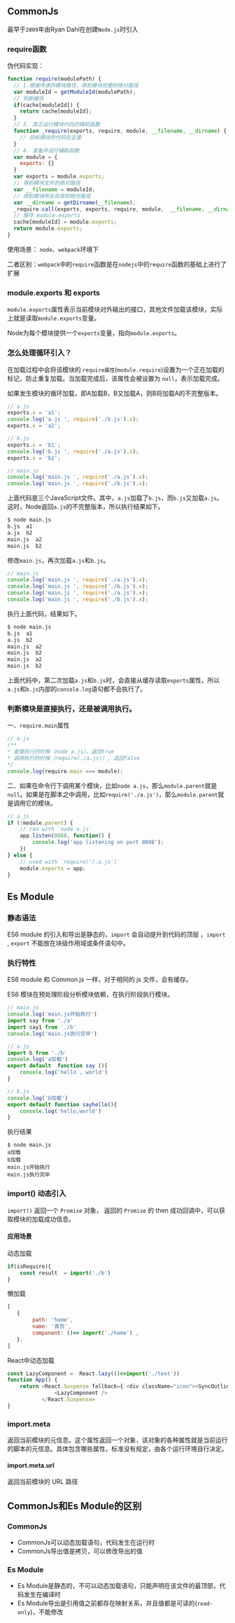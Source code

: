 ## CommonJs

最早于`2009`年由Ryan Dahl在创建`Node.js`时引入

### require函数

伪代码实现：

```js
function require(modulePath) {
  // 1.根据传递的模块路径，得到模块完整的绝对路径
  var moduleId = getModuleId(modulePath);
  // 判断缓存
  if(cache[moduleId]) {
    return cache[moduleId];
  }
  // 3. 真正运行模块代码的辅助函数
  function _require(exports, require, module, __filename, __dirname) {
    // 目标模块的代码在这里
  }
  // 4. 准备并运行辅助函数
  var module = {
    exports: {}
  }
  var exports = module.exports;
  // 得到模块文件的绝对路径
  var __filename = moduleId;
  // 得到模块所在目录的绝对路径
  var __dirname = getDirname(__filename);
  _require.call(exports, exports, require, module,  __filename, __dirname);
  // 缓存 module.exports
  cache[moduleId] = module.exports;
  return module.exports;
}
```

使用场景： `node`、`webpack`环境下

二者区别：`webpack`中的`require`函数是在`nodejs`中的`require`函数的基础上进行了扩展

### module.exports 和 exports

`module.exports`属性表示当前模块对外输出的接口，其他文件加载该模块，实际上就是读取`module.exports`变量。

Node为每个模块提供一个`exports`变量，指向`module.exports`。

### 怎么处理循环引入？

在加载过程中会将该模块的 `require属性`(`module.require`)设置为一个正在加载的标记，防止重复加载。当加载完成后，该属性会被设置为 `null`，表示加载完成。

如果发生模块的循环加载，即A加载B，B又加载A，则B将加载A的不完整版本。

```js
// a.js
exports.x = 'a1';
console.log('a.js ', require('./b.js').x);
exports.x = 'a2';

// b.js
exports.x = 'b1';
console.log('b.js ', require('./a.js').x);
exports.x = 'b2';

// main.js
console.log('main.js ', require('./a.js').x);
console.log('main.js ', require('./b.js').x);
```

上面代码是三个JavaScript文件。其中，`a.js`加载了`b.js`，而`b.js`又加载`a.js`。这时，Node返回`a.js`的不完整版本，所以执行结果如下。

```zsh
$ node main.js
b.js  a1
a.js  b2
main.js  a2
main.js  b2
```

修改`main.js`，再次加载`a.js`和`b.js`。


```js
// main.js
console.log('main.js ', require('./a.js').x);
console.log('main.js ', require('./b.js').x);
console.log('main.js ', require('./a.js').x);
console.log('main.js ', require('./b.js').x);
```

执行上面代码，结果如下。

```zsh
$ node main.js
b.js  a1
a.js  b2
main.js  a2
main.js  b2
main.js  a2
main.js  b2
```

上面代码中，第二次加载`a.js`和`b.js`时，会直接从缓存读取`exports`属性，所以`a.js`和`b.js`内部的`console.log`语句都不会执行了。

### 判断模块是直接执行，还是被调用执行。

一、`require.main`属性

```js
// a.js
/** 
* 直接执行的时候（node a.js），返回true
* 调用执行的时候（require(./a.js)）, 返回false
*/
console.log(require.main === module);
```

二、如果在命令行下调用某个模块，比如`node a.js`，那么`module.parent`就是`null`。如果是在脚本之中调用，比如`require('./a.js')`，那么`module.parent`就是调用它的模块。

```js
// a.js
if (!module.parent) {
    // ran with `node a.js`
    app.listen(8088, function() {
        console.log('app listening on port 8088');
    })
} else {
    // used with `require('/.a.js')`
    module.exports = app;
}
```

## Es Module

### 静态语法

ES6 module 的引入和导出是静态的，`import` 会自动提升到代码的顶层 ，`import` , `export` 不能放在块级作用域或条件语句中。

### 执行特性

ES6 module 和 Common.js 一样，对于相同的 js 文件，会有缓存。

ES6 模块在预处理阶段分析模块依赖，在执行阶段执行模块。

```js
// main.js
console.log('main.js开始执行')
import say from './a'
import say1 from './b'
console.log('main.js执行完毕')
```

```js
// a.js
import b from './b'
console.log('a加载')
export default  function say (){
    console.log('hello , world')
}
```

```js
// b.js
console.log('b加载')
export default function sayhello(){
    console.log('hello,world')
}
```

执行结果

```shell
$ node main.js
a加载
b加载
main.js开始执行
main.js执行完毕
```

### import() 动态引入

`import()` 返回一个 `Promise` 对象， 返回的 `Promise` 的 then 成功回调中，可以获取模块的加载成功信息。

#### 应用场景

动态加载

```js
if(isRequire){
    const result  = import('./b')
}
```

懒加载

```js
[
   {
        path: 'home',
        name: '首页',
        component: ()=> import('./home') ,
   },
]
```

React中动态加载

```js
const LazyComponent =  React.lazy(()=>import('./text'))
function App() {
    return <React.Suspense fallback={ <div className="icon"><SyncOutlinespin/></div> } >
               <LazyComponent />
           </React.Suspense>
}
```

### import.meta

返回当前模块的元信息。这个属性返回一个对象，该对象的各种属性就是当前运行的脚本的元信息。具体包含哪些属性，标准没有规定，由各个运行环境自行决定。

#### import.meta.url

返回当前模块的 URL 路径

## CommonJs和Es Module的区别

### CommonJs

- CommonJs可以动态加载语句，代码发生在运行时
- CommonJs导出值是拷贝，可以修改导出的值

### Es Module

- Es Module是静态的，不可以动态加载语句，只能声明在该文件的最顶部，代码发生在编译时
- Es Module导出是引用值之前都存在映射关系，并且值都是可读的(`read-only`)，不能修改



